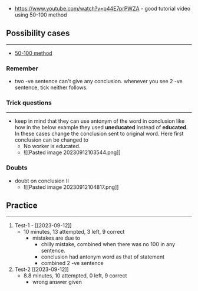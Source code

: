 
- https://www.youtube.com/watch?v=p44E7prPWZA - good tutorial video using 50-100 method

## Possibility cases
---
- [50-100 method](https://www.youtube.com/watch?v=A55EGABGHyg)
### Remember
- two -ve sentence can't give any conclusion. whenever you see 2 -ve sentence, tick neither follows.

### Trick questions
---
- keep in mind that they can use antonym of the word in conclusion like how in the below example they used **uneducated** instead of **educated**. In these cases change the conclusion sent to original word. Here first conclusion can be changed to 
	- No worker is educated.
	- ![[Pasted image 20230912103544.png]]

### Doubts

- doubt on conclusion II
	- ![[Pasted image 20230912104817.png]]

## Practice
---
1. Test-1 - [[2023-09-12]]
	- 10 minutes, 13 attempted, 3 left, 9 correct
		- mistakes are due to
			- chilly mistake, combined when there was no 100 in any sentence.
			- conclusion had antonym word as that of statement
			- combined 2 -ve sentence
2. Test-2 [[2023-09-12]]
	- 8.8 minutes, 10 attempted, 0 left, 9 correct
		- wrong answer given